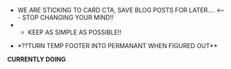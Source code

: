 - WE ARE STICKING TO CARD CTA, SAVE BLOG POSTS FOR LATER.... <--- STOP CHANGING YOUR MIND!!
- - KEEP AS SIMPLE AS POSSIBLE!!

* \*??TURN TEMP FOOTER INTO PERMANANT WHEN FIGURED OUT\*\*

**CURRENTLY DOING**
